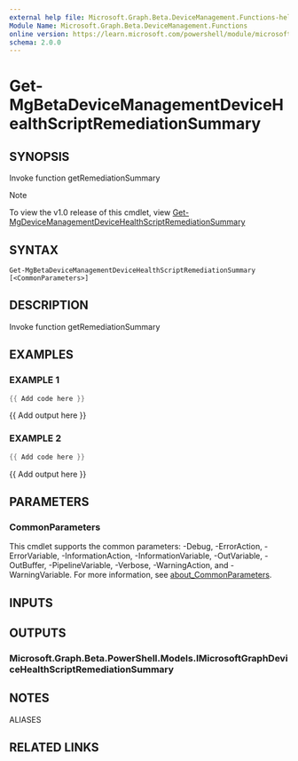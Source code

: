 ```yaml
---
external help file: Microsoft.Graph.Beta.DeviceManagement.Functions-help.xml
Module Name: Microsoft.Graph.Beta.DeviceManagement.Functions
online version: https://learn.microsoft.com/powershell/module/microsoft.graph.beta.devicemanagement.functions/get-mgbetadevicemanagementdevicehealthscriptremediationsummary
schema: 2.0.0
---
```


# Get-MgBetaDeviceManagementDeviceHealthScriptRemediationSummary

## SYNOPSIS
Invoke function getRemediationSummary

> [!NOTE]
> To view the v1.0 release of this cmdlet, view [Get-MgDeviceManagementDeviceHealthScriptRemediationSummary](/powershell/module/Microsoft.Graph.DeviceManagement.Functions/Get-MgDeviceManagementDeviceHealthScriptRemediationSummary?view=graph-powershell-v1.0)

## SYNTAX

```
Get-MgBetaDeviceManagementDeviceHealthScriptRemediationSummary [<CommonParameters>]
```

## DESCRIPTION
Invoke function getRemediationSummary

## EXAMPLES

### EXAMPLE 1
```powershell
{{ Add code here }}
```

{{ Add output here }}

### EXAMPLE 2
```powershell
{{ Add code here }}
```

{{ Add output here }}

## PARAMETERS

### CommonParameters
This cmdlet supports the common parameters: -Debug, -ErrorAction, -ErrorVariable, -InformationAction, -InformationVariable, -OutVariable, -OutBuffer, -PipelineVariable, -Verbose, -WarningAction, and -WarningVariable. For more information, see [about_CommonParameters](http://go.microsoft.com/fwlink/?LinkID=113216).

## INPUTS

## OUTPUTS

### Microsoft.Graph.Beta.PowerShell.Models.IMicrosoftGraphDeviceHealthScriptRemediationSummary
## NOTES

ALIASES

## RELATED LINKS
